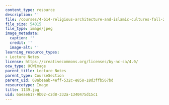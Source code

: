 ```yaml
---
content_type: resource
description: ''
file: /courses/4-614-religious-architecture-and-islamic-cultures-fall-2002/6aeae6179b02c2d8332a1340475d15c1_1139.jpg
file_size: 54815
file_type: image/jpeg
image_metadata:
  caption: ''
  credit: ''
  image-alt: ''
learning_resource_types:
- Lecture Notes
license: https://creativecommons.org/licenses/by-nc-sa/4.0/
ocw_type: OCWImage
parent_title: Lecture Notes
parent_type: CourseSection
parent_uid: 68abeaab-4eff-532c-e858-18d3ffb567bd
resourcetype: Image
title: 1139.jpg
uid: 6aeae617-9b02-c2d8-332a-1340475d15c1
---
```


